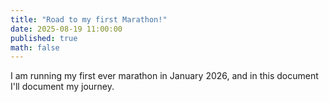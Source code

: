 ```yaml
---
title: "Road to my first Marathon!"
date: 2025-08-19 11:00:00
published: true
math: false
---
```


I am running my first ever marathon in January 2026, and in this document I'll document my journey.

